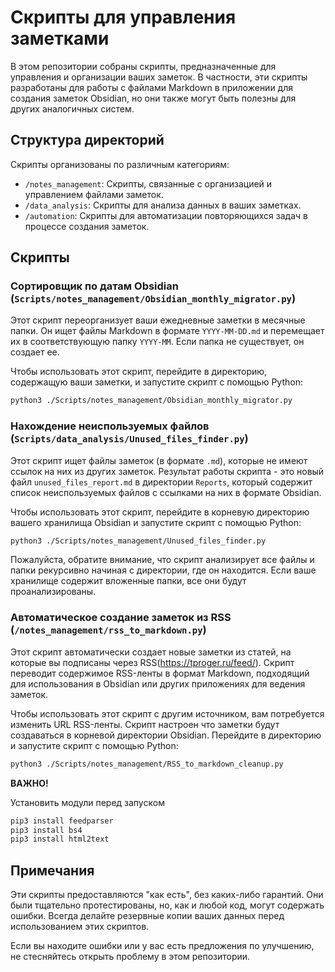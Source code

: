 # Скрипты для управления заметками

В этом репозитории собраны скрипты, предназначенные для управления и организации ваших заметок. В частности, эти скрипты разработаны для работы с файлами Markdown в приложении для создания заметок Obsidian, но они также могут быть полезны для других аналогичных систем.

## Структура директорий

Скрипты организованы по различным категориям:

- `/notes_management`: Скрипты, связанные с организацией и управлением файлами заметок.
- `/data_analysis`: Скрипты для анализа данных в ваших заметках.
- `/automation`: Скрипты для автоматизации повторяющихся задач в процессе создания заметок.

## Скрипты

### Сортировщик по датам Obsidian (`Scripts/notes_management/Obsidian_monthly_migrator.py`)

Этот скрипт переорганизует ваши ежедневные заметки в месячные папки. Он ищет файлы Markdown в формате `YYYY-MM-DD.md` и перемещает их в соответствующую папку `YYYY-MM`. Если папка не существует, он создает ее.

Чтобы использовать этот скрипт, перейдите в директорию, содержащую ваши заметки, и запустите скрипт с помощью Python:

```bash
python3 ./Scripts/notes_management/Obsidian_monthly_migrator.py
```

### Нахождение неиспользуемых файлов (`Scripts/data_analysis/Unused_files_finder.py`)

Этот скрипт ищет файлы заметок (в формате `.md`), которые не имеют ссылок на них из других заметок. Результат работы скрипта - это новый файл `unused_files_report.md` в директории `Reports`, который содержит список неиспользуемых файлов с ссылками на них в формате Obsidian.

Чтобы использовать этот скрипт, перейдите в корневую директорию вашего хранилища Obsidian и запустите скрипт с помощью Python:

```bash
python3 ./Scripts/notes_management/Unused_files_finder.py
```

Пожалуйста, обратите внимание, что скрипт анализирует все файлы и папки рекурсивно начиная с директории, где он находится. Если ваше хранилище содержит вложенные папки, все они будут проанализированы.

### Автоматическое создание заметок из RSS (`/notes_management/rss_to_markdown.py`)

Этот скрипт автоматически создает новые заметки из статей, на которые вы подписаны через RSS(https://tproger.ru/feed/). Скрипт переводит содержимое RSS-ленты в формат Markdown, подходящий для использования в Obsidian или других приложениях для ведения заметок.

Чтобы использовать этот скрипт с другим источником, вам потребуется изменить URL RSS-ленты. Скрипт настроен что заметки будут создаваться в корневой директории Obsidian. Перейдите в директорию и запустите скрипт с помощью Python:

```bash
python3 ./Scripts/notes_management/RSS_to_markdown_cleanup.py
```

**ВАЖНО!**

Установить модули перед запуском
```bash
pip3 install feedparser
pip3 install bs4
pip3 install html2text
```

## Примечания

Эти скрипты предоставляются "как есть", без каких-либо гарантий. Они были тщательно протестированы, но, как и любой код, могут содержать ошибки. Всегда делайте резервные копии ваших данных перед использованием этих скриптов.

Если вы находите ошибки или у вас есть предложения по улучшению, не стесняйтесь открыть проблему в этом репозитории.